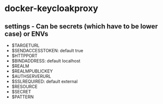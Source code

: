 # docker-keycloakproxy

settings - Can be secrets (which have to be lower case) or ENVs
---
* $TARGETURL
* $SENDACCESSTOKEN: default true
* $HTTPPORT
* $BINDADDRESS: default localhost
* $REALM
* $REALMPUBLICKEY
* $AUTHSERVERURL
* $SSLREQUIRED: default external
* $RESOURCE
* $SECRET
* $PATTERN
